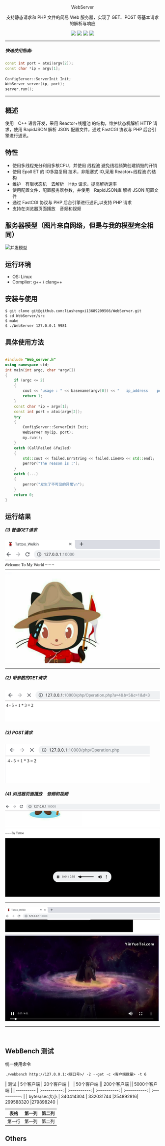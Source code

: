 <div align="center">

WebServer


支持静态请求和 PHP 文件的简易 Web 服务器，实现了 GET、POST 等基本请求的解析与响应

![](https://img.shields.io/badge/release-v1.0-blue.svg)
![](https://img.shields.io/badge/build-passing-green.svg)
![](https://img.shields.io/badge/dependencies-up%20to%20date-green.svg)
![](https://img.shields.io/badge/license-MIT-blue.svg)

</div>

--------

##### 快速使用指南:

```cpp
const int port = atoi(argv[2]);
const char *ip = argv[1];

ConfigServer::ServerInit Init;
WebServer server(ip, port);
server.run();

```
--------

## 概述

使用　C++ 语言开发，采用 Reactor+线程池 的结构，维护状态机解析 HTTP 请求，使用 RapidJSON 解析 JSON 配置文件，通过 FastCGI 协议与 PHP 后台引擎进行通讯。

## 特性

- 使用多线程充分利用多核CPU，并使用 线程池 避免线程频繁创建销毁的开销
- 使用 Epoll ET 的 IO多路复用 技术，非阻塞式 IO,采用 Reactor+线程池 的结构
- 维护　有限状态机　去解析　Http 请求，提高解析速率
- 使用配置文件，配置服务器参数，并使用　RapidJSON库 解析 JSON 配置文件
- 通过 FastCGI 协议与 PHP 后台引擎进行通讯,以支持 PHP 请求　
- 支持在浏览器页面播放　音频和视频

## 服务器模型（图片来自网络，但是与我的模型完全相同）

![并发模型](https://github.com/linyacool/WebServer/blob/master/datum/model.png)


## 运行环境

* OS: Linux 
* Complier: g++ / clang++ 

## 安装与使用
    $ git clone git@github.com:liushengxi13689209566/WebServer.git
	$ cd WebServer/src
    $ make 
    $ ./WebServer 127.0.0.1 9981

## 具体使用方法　
```cpp

#include "Web_server.h"
using namespace std;
int main(int argc, char *argv[])
{
	if (argc <= 2)
	{
		cout << "usage : " << basename(argv[0]) << "   ip_address    port_number   " << endl;
		return 1;
	}
	const char *ip = argv[1];
	const int port = atoi(argv[2]);
	try
	{
		ConfigServer::ServerInit Init;
		WebServer my(ip, port);
		my.run();
	}
	catch (CallFailed &failed)
	{
		std::cout << failed.ErrString << failed.LineNo << std::endl;
		perror("The reason is :");
	}
	catch (...)
	{
		perror("发生了不可见的异常\n");
	}
	return 0;
}
```
## 运行结果
##### (1) 普通GET请求

![](https://github.com/liushengxi13689209566/WebServer/blob/master/image/get.png)

----- 

##### (2) 带参数的GET请求
![](https://github.com/liushengxi13689209566/WebServer/blob/master/image/get_01.png)
----- 

##### (3) POST请求
![](https://github.com/liushengxi13689209566/WebServer/blob/master/image/post.png)
----- 

##### (4) 浏览器页面播放　音频和视频
![](https://github.com/liushengxi13689209566/WebServer/blob/master/image/music.png)

----- 

![](https://github.com/liushengxi13689209566/WebServer/blob/master/image/video.png)

------
　
## WebBench 测试

统一使用命令

    ./webbench http://127.0.0.1:<端口号>/ -2 --get -c <客户端数量> -t 6



| 测试      |   5个客户端   | 20个客户端     |　| 50个客户端     || 200个客户端     || 5000个客户端     |
| ---------- | :-----------:  | :-----------: |  :-----------: |  :-----------: | :-----------: |
| bytes/sec大小     |    340414304  |   332031744   |254892816|   299588320   |279898240      |



| 表格      | 第一列     | 第二列     |
| ---------- | :-----------:  | :-----------: |
| 第一行     | 第一列     | 第二列     |

## Others


## 

